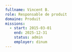 ```yaml
---
fullname: Vincent B.
role: Responsable de produit
domaine: Produit
missions:
  - start: 2015-03-01
    end: 2025-12-31
    status: admin
    employer: dinum
---
```

